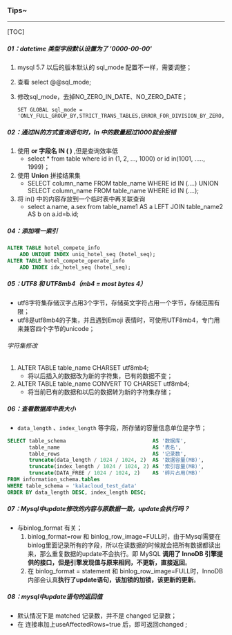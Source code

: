 ### Tips~

------

[TOC]

##### 01：datetime 类型字段默认设置为了 '0000-00-00'

1.  mysql 5.7 以后的版本默认的 sql_mode 配置不一样，需要调整；

2. 查看  select @@sql_mode;

3. 修改sql_mode，去掉NO_ZERO_IN_DATE、NO_ZERO_DATE；

   ```
   SET GLOBAL sql_mode = 'ONLY_FULL_GROUP_BY,STRICT_TRANS_TABLES,ERROR_FOR_DIVISION_BY_ZERO,NO_AUTO_CREATE_USER,NO_ENGINE_SUBSTITUTION'
   ```


##### 02：通过IN的方式查询语句时，In 中的数量超过1000就会报错

1. 使用 **or 字段名 IN ( )** ,但是查询效率低
   - select * from table where id in (1, 2, ..., 1000) or id in(1001, ....., 1999)；
2. 使用 **Union** 拼接结果集
   - SELECT column_name FROM table_name WHERE id IN (....) UNION SELECT column_name FROM table_name WHERE id IN (....);
3. 将 in() 中的内容存放到一个临时表中再关联查询
   - select a.name, a.sex from table_name1 AS a LEFT JOIN table_name2 AS b on a.id=b.id;  

##### 04：添加唯一索引

```sql
ALTER TABLE hotel_compete_info
    ADD UNIQUE INDEX uniq_hotel_seq (hotel_seq);
ALTER TABLE hotel_compete_operate_info
    ADD INDEX idx_hotel_seq (hotel_seq);
```

##### 05：UTF8 和 UTF8mb4（mb4 = most bytes 4）

- utf8字符集存储汉字占用3个字节，存储英文字符占用一个字节，存储范围有限；
- utf8是utf8mb4的子集，并且遇到Emoji 表情时，可使用UTF8mb4，专门用来兼容四个字节的unicode；

###### 字符集修改

1. ALTER TABLE table_name CHARSET utf8mb4;
   - 将以后插入的数据改为新的字符集，已有的数据不变；
2. ALTER TABLE table_name CONVERT TO CHARSET utf8mb4;
   - 将当前已有的数据和以后的数据转为新的字符集存储；

##### 06：查看数据库中表大小

- `data_length` 、`index_length` 等字段，所存储的容量信息单位是字节；

```sql
SELECT table_schema                            AS '数据库',
       table_name                              AS '表名',
       table_rows                              AS '记录数',
       truncate(data_length / 1024 / 1024, 2)  AS '数据容量(MB)',
       truncate(index_length / 1024 / 1024, 2) AS '索引容量(MB)',
       truncate(DATA_FREE / 1024 / 1024, 2)    AS '碎片占用(MB)'
FROM information_schema.tables
WHERE table_schema = 'kalacloud_test_data'
ORDER BY data_length DESC, index_length DESC;
```

##### 07：Mysql中update修改的内容与原数据一致，update会执行吗？

- 与binlog_format 有关；
  1. binlog_format=row 和 binlog_row_image=FULL时，由于Mysql需要在binlog里面记录所有的字段，所以在读数据的时候就会把所有数据都读出来，那么重复数据的update不会执行。即 MySQL **调用了 InnoDB 引擎提供的接口，但是引擎发现值与原来相同，不更新，直接返回**。
  2. 在 binlog_format = statement 和 binlog_row_image=FULL时，InnoDB内部会认真**执行了update语句，该加锁的加锁，该更新的更新**。

##### 08：mysql中update语句的返回值

- 默认情况下是 matched 记录数，并不是 changed 记录数；
- 在 连接串加上useAffectedRows=true 后，即可返回changed ;
